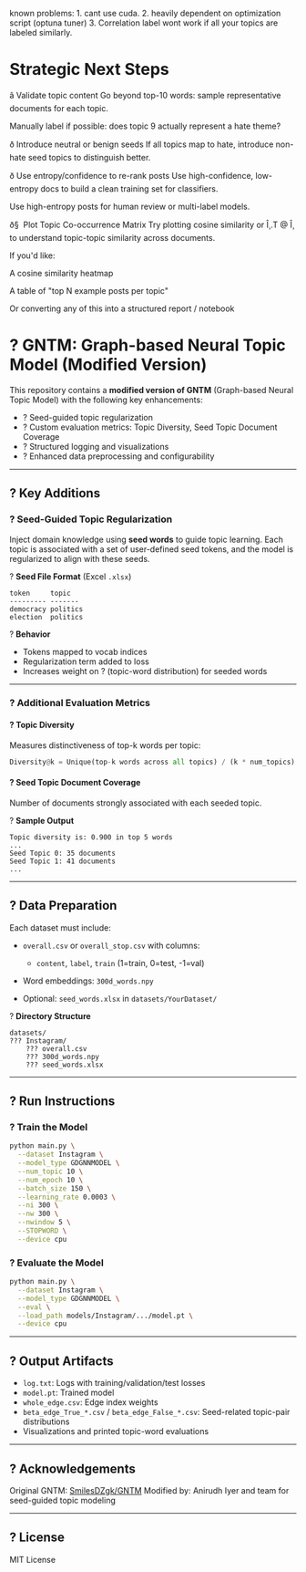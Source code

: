 known problems: 1. cant use cuda.
2. heavily dependent on optimization script (optuna tuner)
3. Correlation label wont work if all your topics are labeled similarly.

# Strategic Next Steps
â Validate topic content
Go beyond top-10 words: sample representative documents for each topic.

Manually label if possible: does topic 9 actually represent a hate theme?

ð Introduce neutral or benign seeds
If all topics map to hate, introduce non-hate seed topics to distinguish better.

ð Use entropy/confidence to re-rank posts
Use high-confidence, low-entropy docs to build a clean training set for classifiers.

Use high-entropy posts for human review or multi-label models.

ð§  Plot Topic Co-occurrence Matrix
Try plotting cosine similarity or Î¸.T @ Î¸ to understand topic-topic similarity across documents.

If you'd like:

A cosine similarity heatmap

A table of "top N example posts per topic"

Or converting any of this into a structured report / notebook

# ? GNTM: Graph-based Neural Topic Model (Modified Version)

This repository contains a **modified version of GNTM** (Graph-based Neural Topic Model) with the following key enhancements:

- ? Seed-guided topic regularization
- ? Custom evaluation metrics: Topic Diversity, Seed Topic Document Coverage
- ? Structured logging and visualizations
- ? Enhanced data preprocessing and configurability

---

## ? Key Additions

### ? Seed-Guided Topic Regularization

Inject domain knowledge using **seed words** to guide topic learning. Each topic is associated with a set of user-defined seed tokens, and the model is regularized to align with these seeds.

? **Seed File Format** (Excel `.xlsx`)
```plaintext
token     topic
--------- -------
democracy politics
election  politics
````

? **Behavior**

* Tokens mapped to vocab indices
* Regularization term added to loss
* Increases weight on ? (topic-word distribution) for seeded words

---

### ? Additional Evaluation Metrics

#### ? Topic Diversity

Measures distinctiveness of top-k words per topic:

```python
Diversity@k = Unique(top-k words across all topics) / (k * num_topics)
```

#### ? Seed Topic Document Coverage

Number of documents strongly associated with each seeded topic.

? **Sample Output**

```text
Topic diversity is: 0.900 in top 5 words
...
Seed Topic 0: 35 documents
Seed Topic 1: 41 documents
...
```

---

## ? Data Preparation

Each dataset must include:

* `overall.csv` or `overall_stop.csv` with columns:

  * `content`, `label`, `train` (1=train, 0=test, -1=val)
* Word embeddings: `300d_words.npy`
* Optional: `seed_words.xlsx` in `datasets/YourDataset/`

? **Directory Structure**

```
datasets/
??? Instagram/
    ??? overall.csv
    ??? 300d_words.npy
    ??? seed_words.xlsx
```

---

## ? Run Instructions

### ? Train the Model

```bash
python main.py \
  --dataset Instagram \
  --model_type GDGNNMODEL \
  --num_topic 10 \
  --num_epoch 10 \
  --batch_size 150 \
  --learning_rate 0.0003 \
  --ni 300 \
  --nw 300 \
  --nwindow 5 \
  --STOPWORD \
  --device cpu
```

### ? Evaluate the Model

```bash
python main.py \
  --dataset Instagram \
  --model_type GDGNNMODEL \
  --eval \
  --load_path models/Instagram/.../model.pt \
  --device cpu
```

---

## ? Output Artifacts

* `log.txt`: Logs with training/validation/test losses
* `model.pt`: Trained model
* `whole_edge.csv`: Edge index weights
* `beta_edge_True_*.csv` / `beta_edge_False_*.csv`: Seed-related topic-pair distributions
* Visualizations and printed topic-word evaluations

---

## ? Acknowledgements

Original GNTM: [SmilesDZgk/GNTM](https://github.com/SmilesDZgk/GNTM)
Modified by: Anirudh Iyer and team for seed-guided topic modeling

---

## ? License

MIT License
